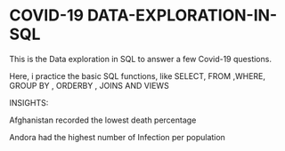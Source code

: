# COVID-19 DATA-EXPLORATION-IN-SQL
This is the Data exploration in SQL to answer a few Covid-19  questions.

Here, i practice the basic SQL functions, like SELECT, FROM ,WHERE, GROUP BY , ORDERBY , JOINS AND VIEWS

INSIGHTS:

Afghanistan recorded the lowest death percentage

Andora had the highest number of Infection per population


